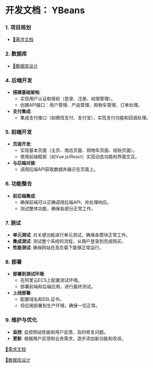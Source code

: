# 开发文档： YBeans

### 1. **项目规划**

- [📃需求文档](%E5%BC%80%E5%8F%91%E6%96%87%E6%A1%A3%EF%BC%9A%20YBeans%203fc9f759684a4534aaa45916a48c56a6/%F0%9F%93%83%E9%9C%80%E6%B1%82%E6%96%87%E6%A1%A3%205c4381cdb0eb4079b9e6bec0a9e83d3c.md)

### 2. **数据库**

- [🧮数据库设计](%E5%BC%80%E5%8F%91%E6%96%87%E6%A1%A3%EF%BC%9A%20YBeans%203fc9f759684a4534aaa45916a48c56a6/%F0%9F%A7%AE%E6%95%B0%E6%8D%AE%E5%BA%93%E8%AE%BE%E8%AE%A1%20a83ace44f4d146318691ce1f3e6947cb.md)

### 4. **后端开发**

- **搭建基础架构**:
    - 实现用户认证和授权（登录、注册、权限管理）。
    - 创建API接口：用户管理、产品管理、购物车管理、订单处理。
- **支付集成**:
    - 集成支付接口（如微信支付、支付宝），实现支付功能和回调处理。

### 5. **前端开发**

- **页面开发**:
    - 实现基本页面（主页、商店页面、购物车页面、结账页面）。
    - 使用前端框架（如Vue.js/React）实现动态功能和界面交互。
- **与后端对接**:
    - 调用后端API获取数据并展示在页面上。

### 6. **功能整合**

- **前后端集成**:
    - 确保前端可以正确调用后端API，并处理响应。
    - 测试整体功能，确保各部分正常工作。

### 7. **测试**

- **单元测试**: 对关键功能进行单元测试，确保各模块正常工作。
- **集成测试**: 测试整个系统的流程，从用户登录到完成购买。
- **性能测试**: 确保网站在高负载下能够正常运行。

### 8. **部署**

- **部署到测试环境**:
    - 在阿里云ECS上配置测试环境。
    - 部署前端和后端应用，进行最终测试。
- **上线部署**:
    - 配置域名和SSL证书。
    - 将应用部署到生产环境，确保一切正常。

### 9. **维护与优化**

- **监控**: 监控网站性能和用户反馈，及时修复问题。
- **更新**: 根据用户反馈和业务需求，逐步添加新功能和改进。

[📃需求文档](%E5%BC%80%E5%8F%91%E6%96%87%E6%A1%A3%EF%BC%9A%20YBeans%203fc9f759684a4534aaa45916a48c56a6/%F0%9F%93%83%E9%9C%80%E6%B1%82%E6%96%87%E6%A1%A3%205c4381cdb0eb4079b9e6bec0a9e83d3c.md)

[🧮数据库设计](%E5%BC%80%E5%8F%91%E6%96%87%E6%A1%A3%EF%BC%9A%20YBeans%203fc9f759684a4534aaa45916a48c56a6/%F0%9F%A7%AE%E6%95%B0%E6%8D%AE%E5%BA%93%E8%AE%BE%E8%AE%A1%20a83ace44f4d146318691ce1f3e6947cb.md)